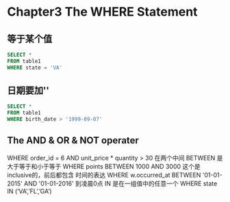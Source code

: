 # Chapter3 The WHERE Statement
## 等于某个值
``` sql
SELECT *
FROM table1
WHERE state = 'VA'
```

## 日期要加''
``` sql
SELECT *
FROM table1
WHERE birth_date > '1999-09-07'
```

## The AND & OR & NOT operater
WHERE order_id = 6 AND unit_price * quantity > 30
在两个中间 BETWEEN 是大于等于和小于等于
WHERE points BETWEEN 1000 AND 3000 这个是inclusive的，前后都包含
时间的表达 WHERE w.occurred_at BETWEEN '01-01-2015' AND '01-01-2016' 到凌晨0点
IN 是在一组值中的任意一个
WHERE state IN (‘VA’,’FL’,’GA’)

